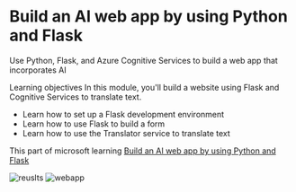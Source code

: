 # Build an AI web app by using Python and Flask

Use Python, Flask, and Azure Cognitive Services to build a web app that incorporates AI

Learning objectives
In this module, you'll build a website using Flask and Cognitive Services to translate text.

* Learn how to set up a Flask development environment
* Learn how to use Flask to build a form
* Learn how to use the Translator service to translate text


This part of microsoft learning [Build an AI web app by using Python and Flask](https://docs.microsoft.com/en-us/learn/modules/python-flask-build-ai-web-app/)


![reuslts](https://user-images.githubusercontent.com/50038533/107948424-dc85ad80-6fa4-11eb-8805-3c517a1bf970.png)
![webapp](https://user-images.githubusercontent.com/50038533/107948428-ddb6da80-6fa4-11eb-8650-d4f4dcf3cf55.png)


